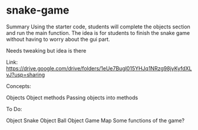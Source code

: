 # snake-game

Summary
Using the starter code, students will complete the objects section and run the main function. The idea is for students to finish the snake game without having to worry about the gui part.


Needs tweaking but idea is there

Link: https://drive.google.com/drive/folders/1eUe7Bugl015YHJq1NRzg98jyKyfdXLvJ?usp=sharing


Concepts:

Objects
Object methods
Passing objects into methods

To Do:

Object Snake
Object Ball
Object Game Map
Some functions of the game?

